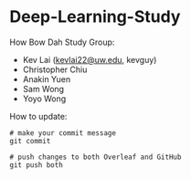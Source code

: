 # Deep-Learning-Study

How Bow Dah Study Group:
 - Kev Lai (kevlai22@uw.edu, kevguy)
 - Christopher Chiu
 - Anakin Yuen
 - Sam Wong
 - Yoyo Wong

How to update:
```
# make your commit message
git commit

# push changes to both Overleaf and GitHub
git push both
```
